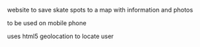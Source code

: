 website to save skate spots to a map with information and photos

to be used on mobile phone

uses html5 geolocation to locate user
